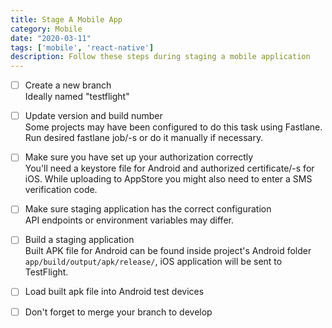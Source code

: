 ```yaml
---
title: Stage A Mobile App
category: Mobile
date: "2020-03-11"
tags: ['mobile', 'react-native']
description: Follow these steps during staging a mobile application 
---
```


- [ ] Create a new branch  
Ideally named "testflight"  

- [ ] Update version and build number  
Some projects may have been configured to do this task using Fastlane. Run desired fastlane job/-s or do it manually if necessary.

- [ ] Make sure you have set up your authorization correctly  
You'll need a keystore file for Android and authorized certificate/-s for iOS. While uploading to AppStore you might also need to enter a SMS verification code.

- [ ] Make sure staging application has the correct configuration  
API endpoints or environment variables may differ.

- [ ] Build a staging application  
Built APK file for Android can be found inside project's Android folder `app/build/output/apk/release/`, iOS application will be sent to TestFlight. 

- [ ] Load built apk file into Android test devices  

- [ ] Don't forget to merge your branch to develop  

